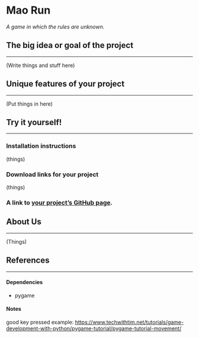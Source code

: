 # Mao Run
_A game in which the rules are unknown._

## The big idea or goal of the project

---

(Write things and stuff here)

## Unique features of your project

---
(Put things in here)

## Try it yourself!

---

### Installation instructions
(things)

### Download links for your project
(things)

### A link to [your project’s GitHub page](https://github.com/olincollege/mao-run).

## About Us

---

(Things)

## References

---

#### Dependencies
* pygame

#### Notes
good key pressed example: https://www.techwithtim.net/tutorials/game-development-with-python/pygame-tutorial/pygame-tutorial-movement/
